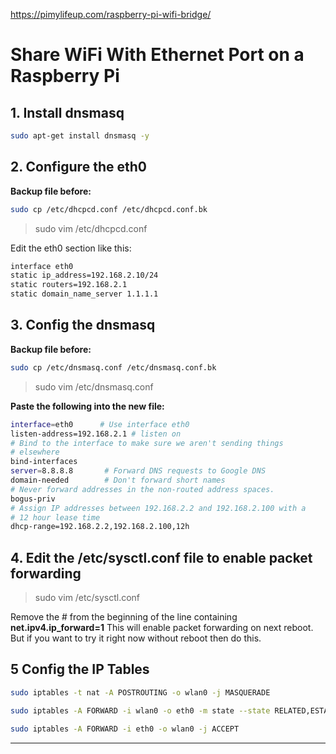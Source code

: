 https://pimylifeup.com/raspberry-pi-wifi-bridge/

# Share WiFi With Ethernet Port on a Raspberry Pi

## 1. Install dnsmasq

```sh
sudo apt-get install dnsmasq -y
```

## 2. Configure the eth0

**Backup file before:**

```sh
sudo cp /etc/dhcpcd.conf /etc/dhcpcd.conf.bk
```

> sudo vim /etc/dhcpcd.conf

Edit the eth0 section like this:

```sh
interface eth0
static ip_address=192.168.2.10/24
static routers=192.168.2.1
static domain_name_server 1.1.1.1
```

## 3. Config the dnsmasq

**Backup file before:**

```sh
sudo cp /etc/dnsmasq.conf /etc/dnsmasq.conf.bk
```

> sudo vim /etc/dnsmasq.conf

**Paste the following into the new file:**

```sh
interface=eth0      # Use interface eth0
listen-address=192.168.2.1 # listen on
# Bind to the interface to make sure we aren't sending things
# elsewhere
bind-interfaces
server=8.8.8.8       # Forward DNS requests to Google DNS
domain-needed        # Don't forward short names
# Never forward addresses in the non-routed address spaces.
bogus-priv
# Assign IP addresses between 192.168.2.2 and 192.168.2.100 with a
# 12 hour lease time
dhcp-range=192.168.2.2,192.168.2.100,12h
```

## 4. Edit the /etc/sysctl.conf file to enable packet forwarding

> sudo vim /etc/sysctl.conf

Remove the # from the beginning of the line containing **net.ipv4.ip_forward=1**
This will enable packet forwarding on next reboot. But if you want to try it right now without reboot then do this.

## 5 Config the IP Tables

```sh
sudo iptables -t nat -A POSTROUTING -o wlan0 -j MASQUERADE
```

```sh
sudo iptables -A FORWARD -i wlan0 -o eth0 -m state --state RELATED,ESTABLISHED -j ACCEPT

```

```sh
sudo iptables -A FORWARD -i eth0 -o wlan0 -j ACCEPT
```

---

